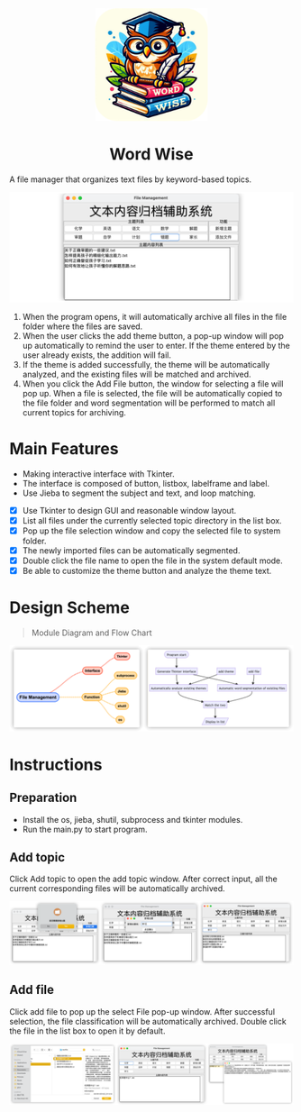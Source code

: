 <div align="center">
  <img src="icon.png" alt="Icon" width="200">
  <h1 style="text-align: center;">Word Wise</h1>
</div>

A file manager that organizes text files by keyword-based topics.

![Preview](assets/preview.png)

1. When the program opens, it will automatically archive all files in the file folder where the files are saved.
2. When the user clicks the add theme button, a pop-up window will pop up automatically to remind the user to enter. If
   the theme entered by the user already exists, the addition will fail.
3. If the theme is added successfully, the theme will be automatically analyzed, and the existing files will be matched
   and archived.
4. When you click the Add File button, the window for selecting a file will pop up. When a file is selected, the file
   will be automatically copied to the file folder and word segmentation will be performed to match all current topics
   for archiving.

# Main Features

- Making interactive interface with Tkinter.
- The interface is composed of button, listbox, labelframe and label.
- Use Jieba to segment the subject and text, and loop matching.

- [x] Use Tkinter to design GUI and reasonable window layout.
- [x] List all files under the currently selected topic directory in the list box.
- [x] Pop up the file selection window and copy the selected file to system folder.
- [x] The newly imported files can be automatically segmented.
- [x] Double click the file name to open the file in the system default mode.
- [x] Be able to customize the theme button and analyze the theme text.

# Design Scheme

> Module Diagram and Flow Chart

![Module Diagram and Flow Chart](assets/design_scheme.png)

# Instructions

## Preparation

- Install the os, jieba, shutil, subprocess and tkinter modules.
- Run the main.py to start program.

## Add topic

Click Add topic to open the add topic window. After correct input, all the current corresponding files will be automatically archived.

![](assets/instruction_add_theme.png)

## Add file

Click add file to pop up the select File pop-up window. After successful selection, the file classification will be automatically archived. Double click the file in the list box to open it by default.

![](assets/instruction_add_file.png)
